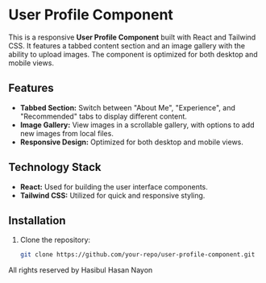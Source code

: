 # User Profile Component

This is a responsive **User Profile Component** built with React and Tailwind CSS. It features a tabbed content section and an image gallery with the ability to upload images. The component is optimized for both desktop and mobile views.

## Features

- **Tabbed Section:** Switch between "About Me", "Experience", and "Recommended" tabs to display different content.
- **Image Gallery:** View images in a scrollable gallery, with options to add new images from local files.
- **Responsive Design:** Optimized for both desktop and mobile views.
  
## Technology Stack

- **React:** Used for building the user interface components.
- **Tailwind CSS:** Utilized for quick and responsive styling.

## Installation

1. Clone the repository:
   ```bash
   git clone https://github.com/your-repo/user-profile-component.git

All rights reserved by Hasibul Hasan Nayon